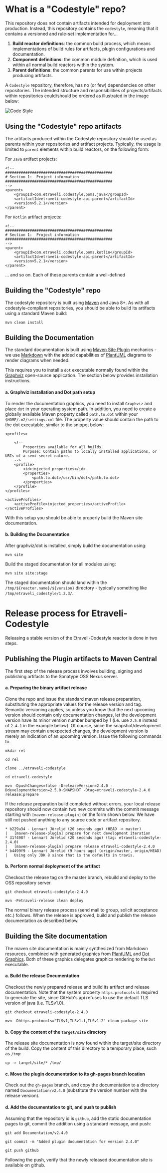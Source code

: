 # What is a "Codestyle" repo?

This repository does not contain artifacts intended for deployment into production.
Instead, this repository contains the `codestyle`, meaning that it contains a versioned 
and rule-set implementation for...

1. **Build reactor definitions**: the common build process, which means implementations of
   build rules for artifacts, plugin configurations and documentation.
2. **Component definitions**: the common module definition, which is used within 
   all normal build reactors within the system.
3. **Parent definitions**: the common parents for use within projects 
   producing artifacts.
   
A `Codestyle` repository, therefore, has no (or few) dependencies on other repositories.
The intended structure and responsibilities of projects/artifacts within repositories could/should
be ordered as illustrated in the image below:

![Code Style](src/site/resources/img/repoStructure_readme.png "Repository Dependency Structure")   

## Using the "Codestyle" repo artifacts

The artifacts produced within the Codestyle repository should be used as parents within 
your repositories and artifact projects. Typically, the usage is limited to `parent` 
elements within build reactors, on the following form:

For `Java` artifact projects:

	<!--
    ################################################
    # Section 1:  Project information
    ################################################
    -->
    <parent>
        <groupId>com.etraveli.codestyle.poms.java</groupId>
        <artifactId>etraveli-codestyle-api-parent</artifactId>
        <version>5.2.1</version>
    </parent>
    
For `Kotlin` artifact projects:

	<!--
    ################################################
    # Section 1:  Project information
    ################################################
    -->
    <parent>
        <groupId>com.etraveli.codestyle.poms.kotlin</groupId>
        <artifactId>etraveli-codestyle-api-parent</artifactId>
        <version>5.2.1</version>
    </parent>

... and so on. Each of these parents contain a well-defined    

## Building the "Codestyle" repo

The codestyle repository is built using [Maven](http://maven.apache.org/) and Java 8+.
As with all codestyle-compliant repositories, you should be able to build its artifacts
using a standard Maven build:

	mvn clean install
	
## Building the Documentation

The standard documentation is built using [Maven Site Plugin](https://maven.apache.org/plugins/maven-site-plugin/) 
mechanics - we use [Markdown](https://daringfireball.net/projects/markdown/syntax) with the added capabilities 
of [PlantUML](http://plantuml.com/) diagrams to render diagrams when needed.

This requires you to install a `dot` executable normally found within the [Graphviz](http://graphviz.org) open-source 
application. The section below provides installation instructions.

#### a. Graphviz installation and Dot path setup

To render the documentation graphics, you need to install `Graphviz` and place `dot` in your 
operating system path. In addition, you need to create a globally available Maven property called 
`path.to.dot` within your `$HOME/.m2/settings.xml` file. The property value should contain the 
path to the dot executable, similar to the snippet below: 

    <profiles>

        <!--
            Properties available for all builds.
            Purpose: Contain paths to locally installed applications, or URIs of a semi-secret nature.
        -->
        <profile>
            <id>injected_properties</id>
            <properties>
                <path.to.dot>/usr/bin/dot</path.to.dot>
            </properties>
        </profile>
    </profiles>

    <activeProfiles>
        <activeProfile>injected_properties</activeProfile>        
    </activeProfiles>

With this setup you should be able to properly build the Maven site documentation.

#### b. Building the Documentation

After graphviz/dot is installed, simply build the documentation using:

	mvn site
	
Build the staged documentation for all modules using:

	mvn site site:stage	
	
The staged documentation should land within the `/tmp/${reactor.name}/${version}` directory - typically something like
`/tmp/etraveli_codestyle/1.2.3/`. 

# Release process for Etraveli-Codestyle 

Releasing a stable version of the Etraveli-Codestyle reactor is done in two steps.

## Publishing the Plugin artifacts to Maven Central

The first step of the release process involves building, signing and publishing artifacts to the Sonatype OSS Nexus server.

#### a. Preparing the binary artifact release

Clone the repo and issue the standard maven release preparation, substituting the appropriate values for the 
release version and tag. Semantic versioning applies, so unless you know that the next upcoming version should
contain only documentation changes, let the development version have its minor version number bumped by 1 
(i.e. use `2.5.0` instead of `2.4.1` in the example below). Of course, since the snapshot/development stream may 
contain unexpected changes, the development version is merely an indication of an upcoming version. Issue the
following commands to 

    mkdir rel

    cd rel

    clone ../etraveli-codestyle 

    cd etraveli-codestyle

    mvn -DpushChanges=false -DreleaseVersion=2.4.0 -DdevelopmentVersion=2.5.0-SNAPSHOT -Dtag=etraveli-codestyle-2.4.0 release:prepare
    
If the release preparation build completed without errors, your local release repository should now contain 
two new commits with the commit message starting with `[maven-release-plugin]` on the form shown below. 
We have still not pushed anything to any source code or artifact repository.  

    * b229a34 - Lennart Jörelid (20 seconds ago) (HEAD -> master)
    |   [maven-release-plugin] prepare for next development iteration
    * 31f498f - Lennart Jörelid (20 seconds ago) (tag: etraveli-codestyle-2.4.0)
    |   [maven-release-plugin] prepare release etraveli-codestyle-2.4.0
    * b4499f9 - Lennart Jörelid (9 hours ago) (origin/master, origin/HEAD)
    |   Using only JDK 8 since that is the defaults in travis.
    
#### b. Perform normal deployment of the artifact

Checkout the release tag on the master branch, rebuild and deploy to the OSS repository server.

    git checkout etraveli-codestyle-2.4.0
    
    mvn -Petraveli-release clean deploy
    
The normal binary release process (send mail to group, solicit acceptance etc.) follows.
When the release is approved, build and publish the release documentation as described below.

## Building the Site documentation

The maven site documentation is mainly synthesized from Markdown resources, combined with 
generated graphics from [PlantUML](http://plantuml.org) and [Dot Graphics](http://graphviz.org).
Both of these graphics delegates graphics rendering to the `Dot` executable.

#### a. Build the release Documentation      

Checkout the newly prepared release and build its artifact and release documentation. 
Note that the system property `https.protocols` is required to generate the site, since
GitHub's api refuses to use the default TLS version of java (i.e. TLSv1.0).

    git checkout etraveli-codestyle-2.4.0
    
    mvn -Dhttps.protocols="TLSv1,TLSv1.1,TLSv1.2" clean package site
    
#### b. Copy the content of the `target/site` directory

The release site documentation is now found within the target/site directory 
of the build. Copy the content of this directory to a temporary place, such as `/tmp`:

    cp -r target/site/* /tmp/
    
#### c. Move the plugin documentation to its gh-pages branch location

Check out the `gh-pages` branch, and copy the documentation to a directory
named `Documentation/v2.4.0` (substitute the version number with the release version).

#### d. Add the documentation to git, and push to publish

Assuming that the repository id is `github`, add the static documentation pages to git, 
commit the addition using a standard message, and push:

    git add Documentation/v2.4.0
    
    git commit -m "Added plugin documentation for version 2.4.0"
    
    git push github 

Following the push, verify that the newly released documentation site is available on github.

